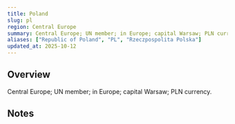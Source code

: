 ```yaml
---
title: Poland
slug: pl
region: Central Europe
summary: Central Europe; UN member; in Europe; capital Warsaw; PLN currency.
aliases: ["Republic of Poland", "PL", "Rzeczpospolita Polska"]
updated_at: 2025-10-12
---
```


## Overview

Central Europe; UN member; in Europe; capital Warsaw; PLN currency.

## Notes

<!-- Add your first note below -->
